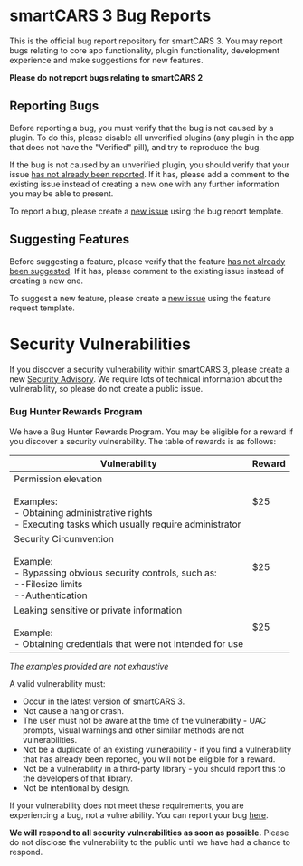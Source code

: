 # smartCARS 3 Bug Reports
This is the official bug report repository for smartCARS 3. You may report bugs relating to core app functionality, plugin functionality, development experience and make suggestions for new features.

**Please do not report bugs relating to smartCARS 2**

## Reporting Bugs
Before reporting a bug, you must verify that the bug is not caused by a plugin. To do this, please disable all unverified plugins (any plugin in the app that does not have the "Verified" pill), and try to reproduce the bug.

If the bug is not caused by an unverified plugin, you should verify that your issue [has not already been reported](https://github.com/invernyx/smartcars-3-bugs/issues?q=is%3Aissue+is%3Aopen+label%3Abug%2C%22verification+required%22). If it has, please add a comment to the existing issue instead of creating a new one with any further information you may be able to present.

To report a bug, please create a [new issue](https://github.com/invernyx/smartcars-3-bugs/issues/new?assignees=&labels=verification+required&projects=&template=bug_report.yml&title=%5BBUG%5D+-+) using the bug report template.

## Suggesting Features
Before suggesting a feature, please verify that the feature [has not already been suggested](https://github.com/invernyx/smartcars-3-bugs/issues?q=is%3Aissue+label%3Asuggestion). If it has, please comment to the existing issue instead of creating a new one.

To suggest a new feature, please create a [new issue](https://github.com/invernyx/smartcars-3-bugs/issues/new?assignees=&labels=suggestion&projects=&template=feature_request.yml&title=%5BFEATURE%5D+-+) using the feature request template.

# Security Vulnerabilities
If you discover a security vulnerability within smartCARS 3, please create a new [Security Advisory](https://github.com/invernyx/smartcars-3-public-api/security/advisories/new). We require lots of technical information about the vulnerability, so please do not create a public issue.

### Bug Hunter Rewards Program
We have a Bug Hunter Rewards Program. You may be eligible for a reward if you discover a security vulnerability. The table of rewards is as follows:

| **Vulnerability**                                                                                                                     | **Reward** |
|---------------------------------------------------------------------------------------------------------------------------------------|------------|
| Permission elevation<br><br>Examples:<br> - Obtaining administrative rights<br> - Executing tasks which usually require administrator | $25        |
| Security Circumvention<br><br>Example:<br> - Bypassing obvious security controls, such as:<br>--Filesize limits<br>--Authentication   | $25        |
| Leaking sensitive or private information<br><br>Example:<br> - Obtaining credentials that were not intended for use                   | $25        |
*The examples provided are not exhaustive*

A valid vulnerability must:
- Occur in the latest version of smartCARS 3.
- Not cause a hang or crash.
- The user must not be aware at the time of the vulnerability - UAC prompts, visual warnings and other similar methods are not vulnerabilities.
- Not be a duplicate of an existing vulnerability - if you find a vulnerability that has already been reported, you will not be eligible for a reward.
- Not be a vulnerability in a third-party library - you should report this to the developers of that library.
- Not be intentional by design.

If your vulnerability does not meet these requirements, you are experiencing a bug, not a vulnerability. You can report your bug [here](https://github.com/invernyx/smartcars-3-bugs/issues/new?assignees=&labels=&template=bug_report.md&title=%5BBUG%5D+-+).

**We will respond to all security vulnerabilities as soon as possible.** Please do not disclose the vulnerability to the public until we have had a chance to respond.
